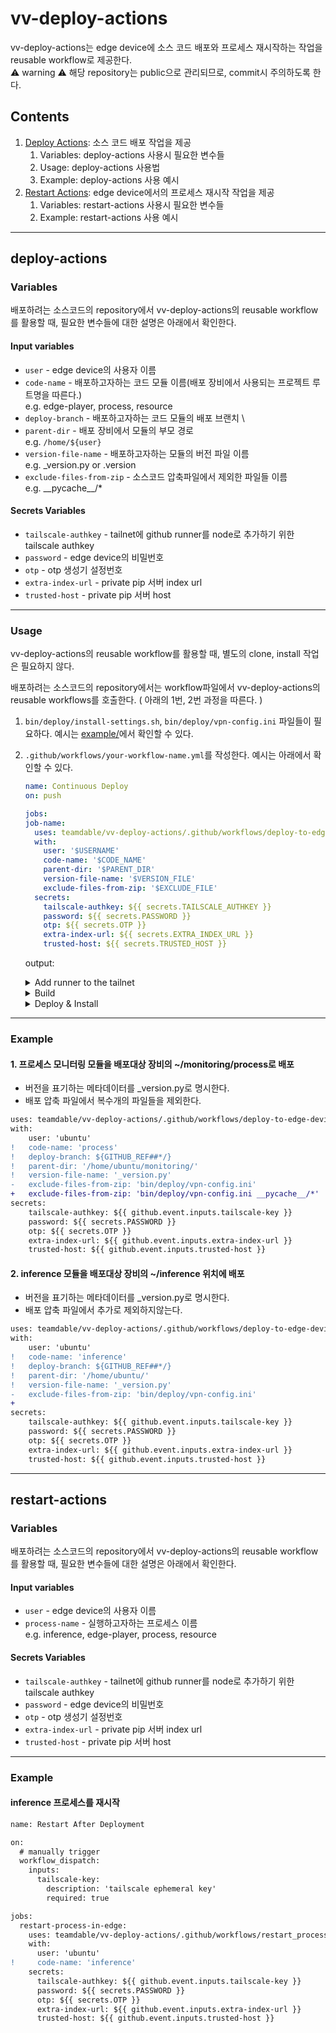 # vv-deploy-actions
vv-deploy-actions는 edge device에 소스 코드 배포와 프로세스 재시작하는 작업을 reusable workflow로 제공한다. \
⚠️ warning ⚠️ 해당 repository는 public으로 관리되므로, commit시 주의하도록 한다. 

## Contents
1. [Deploy Actions](#deploy-actions): 소스 코드 배포 작업을 제공
	1. Variables: deploy-actions 사용시 필요한 변수들
	2. Usage: deploy-actions 사용법
	3. Example: deploy-actions 사용 예시
2. [Restart Actions](#restart-actions): edge device에서의 프로세스 재시작 작업을 제공
	1. Variables: restart-actions 사용시 필요한 변수들
	2. Example: restart-actions 사용 예시
-------------------------------
## deploy-actions
### Variables
배포하려는 소스코드의 repository에서 vv-deploy-actions의 reusable workflow를 활용할 때, 필요한 변수들에 대한 설명은 아래에서 확인한다.

#### Input variables
- `user` - edge device의 사용자 이름
- `code-name` - 배포하고자하는 코드 모듈 이름(배포 장비에서 사용되는 프로젝트 루트명을 따른다.) \
e.g. edge-player, process, resource
- `deploy-branch` - 배포하고자하는 코드 모듈의 배포 브랜치 \
- `parent-dir` - 배포 장비에서 모듈의 부모 경로 \
e.g. `/home/${user}`
- `version-file-name` - 배포하고자하는 모듈의 버전 파일 이름 \
e.g.  _version.py or .version
- `exclude-files-from-zip` - 소스코드 압축파일에서 제외한 파일들 이름 \
e.g. \_\_pycache\_\_/*


#### Secrets Variables
- `tailscale-authkey` - tailnet에 github runner를 node로 추가하기 위한 tailscale authkey
- `password` - edge device의 비밀번호
- `otp` - otp 생성기 설정번호
- `extra-index-url` - private pip 서버 index url
- `trusted-host` - private pip 서버 host

-------------------------------

### Usage
vv-deploy-actions의 reusable workflow를 활용할 때, 별도의 clone, install 작업은 필요하지 않다.

배포하려는 소스코드의 repository에서는 workflow파일에서 vv-deploy-actions의 reusable workflows를 호출한다. ( 아래의 1번, 2번 과정을 따른다. )

1. `bin/deploy/install-settings.sh`, `bin/deploy/vpn-config.ini` 파일들이 필요하다. 예시는 [example/](https://github.com/teamdable/vv-deploy-actions/blob/main/example/)에서 확인할 수 있다.

2. `.github/workflows/your-workflow-name.yml`를 작성한다. 예시는 아래에서 확인할 수 있다.
	``` yml
	name: Continuous Deploy
	on: push

	jobs:
	job-name:
	  uses: teamdable/vv-deploy-actions/.github/workflows/deploy-to-edge-devices.yml@main
	  with:
	    user: '$USERNAME'
	    code-name: '$CODE_NAME'
	    parent-dir: '$PARENT_DIR'
	    version-file-name: '$VERSION_FILE'
	    exclude-files-from-zip: '$EXCLUDE_FILE'
	  secrets:
	    tailscale-authkey: ${{ secrets.TAILSCALE_AUTHKEY }}
	    password: ${{ secrets.PASSWORD }}
	    otp: ${{ secrets.OTP }}
	    extra-index-url: ${{ secrets.EXTRA_INDEX_URL }}
	    trusted-host: ${{ secrets.TRUSTED_HOST }}
	```

	output: 
	<details>
	<summary>Add runner to the tailnet</summary>

	- Success
		```
		Success.
		```

	- Fail: 정상적으로 tailscale authkey가 전달되지않았거나, key가 expire된 경우에는 이 step에서 종료됩니다.
	</details>

	<details>
	<summary>Build</summary>

	- Success
		```
		deleting: .github/
		deleting: .github/workflows/
		deleting: .github/workflows/main-cd.yml
		```
	</details>

	<details>
	<summary>Deploy & Install</summary>

	- All success: 모든 HOST에 성공적으로 배포되면, 정상적으로 종료됩니다.

		```
		hostname: 127.0.0.1
		build & deploy Success
		install Success

		hostname: 127.0.0.2
		build & deploy Success
		install Success

		hostname: 127.0.0.3
		build & deploy Success
		install Success

		Deploy와 Install에 실패한 기기들의 hostname은 다음과 같습니다
		Deploy: 
		Install:
		```

	- Fail: 모든 HOST에 배포를 진행하고, 과정이 완료된 후에 하나라도 배포가 실패했을 시에 Actions가 실패합니다.

		```
		hostname: 127.0.0.2
		build & deploy Success
		[err] target version과 source version이 일치하지않습니다

		hostname: 127.0.0.3
		[err] 배포 대상 edge device에 deploy 작업이 제대로 루어지지않았습니다

		Deploy와 Install에 실패한 기기들의 hostname은 다음과 습니다
		Deploy: 127.0.0.3
		Install: 127.0.0.2 127.0.0.3
		```
	</details>

-------------------------------

### Example
#### 1. 프로세스 모니터링 모듈을 배포대상 장비의 ~/monitoring/process로 배포
- 버전을 표기하는 메타데이터를 _version.py로 명시한다.
- 배포 압축 파일에서 복수개의 파일들을 제외한다.
```diff
uses: teamdable/vv-deploy-actions/.github/workflows/deploy-to-edge-devices.yml@main
with:
    user: 'ubuntu'
!   code-name: 'process'
!   deploy-branch: ${GITHUB_REF##*/}    
!   parent-dir: '/home/ubuntu/monitoring/'
!   version-file-name: '_version.py'
-   exclude-files-from-zip: 'bin/deploy/vpn-config.ini'
+   exclude-files-from-zip: 'bin/deploy/vpn-config.ini __pycache__/*'
secrets:
    tailscale-authkey: ${{ github.event.inputs.tailscale-key }}
    password: ${{ secrets.PASSWORD }}
    otp: ${{ secrets.OTP }}
    extra-index-url: ${{ github.event.inputs.extra-index-url }}
    trusted-host: ${{ github.event.inputs.trusted-host }}
```

#### 2. inference 모듈을 배포대상 장비의 ~/inference 위치에 배포
- 버전을 표기하는 메타데이터를 _version.py로 명시한다.
- 배포 압축 파일에서 추가로 제외하지않는다.

```diff
uses: teamdable/vv-deploy-actions/.github/workflows/deploy-to-edge-devices.yml@main
with:
    user: 'ubuntu'
!   code-name: 'inference'
!   deploy-branch: ${GITHUB_REF##*/} 
!   parent-dir: '/home/ubuntu/'
!   version-file-name: '_version.py'
-   exclude-files-from-zip: 'bin/deploy/vpn-config.ini'
+   
secrets:
    tailscale-authkey: ${{ github.event.inputs.tailscale-key }}
    password: ${{ secrets.PASSWORD }}
    otp: ${{ secrets.OTP }}
    extra-index-url: ${{ github.event.inputs.extra-index-url }}
    trusted-host: ${{ github.event.inputs.trusted-host }}
```

-------------------------------
## restart-actions
### Variables
배포하려는 소스코드의 repository에서 vv-deploy-actions의 reusable workflow를 활용할 때, 필요한 변수들에 대한 설명은 아래에서 확인한다.

#### Input variables
- `user` - edge device의 사용자 이름
- `process-name` - 실행하고자하는 프로세스 이름 \
e.g. inference, edge-player, process, resource


#### Secrets Variables
- `tailscale-authkey` - tailnet에 github runner를 node로 추가하기 위한 tailscale authkey
- `password` - edge device의 비밀번호
- `otp` - otp 생성기 설정번호
- `extra-index-url` - private pip 서버 index url
- `trusted-host` - private pip 서버 host

-------------------------------

### Example
#### inference 프로세스를 재시작
```diff
name: Restart After Deployment

on:
  # manually trigger
  workflow_dispatch:
    inputs:
      tailscale-key:
        description: 'tailscale ephemeral key'
        required: true

jobs:
  restart-process-in-edge:
    uses: teamdable/vv-deploy-actions/.github/workflows/restart_process_after_deploy.yml@main
    with:
      user: 'ubuntu'
!     code-name: 'inference'
    secrets:
      tailscale-authkey: ${{ github.event.inputs.tailscale-key }}
      password: ${{ secrets.PASSWORD }}
      otp: ${{ secrets.OTP }}
      extra-index-url: ${{ github.event.inputs.extra-index-url }}
      trusted-host: ${{ github.event.inputs.trusted-host }}
```
